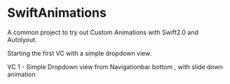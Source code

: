 # SwiftAnimations
A common project to try out  Custom Animations with Swift2.0 and Autolyout. 

Starting the first VC with a simple dropdown view.

VC 1 - Simple Dropdown view from Navigationbar bottom , with slide down animation
